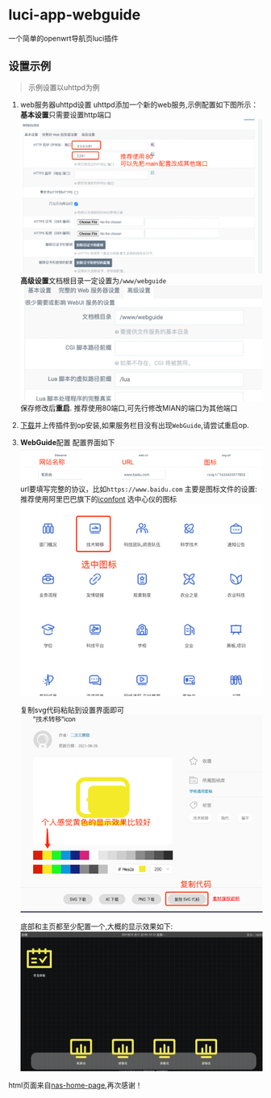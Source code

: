 <!--
 * @Description: Editor's info in the top of the file
 * @Author: p1ay8y3ar
 * @Date: 2021-10-10 23:45:54
 * @LastEditor: p1ay8y3ar
 * @LastEditTime: 2021-10-11 00:24:29
 * @Email: p1ay8y3ar@gmail.com
-->
# luci-app-webguide
一个简单的openwrt导航页luci插件

## 设置示例
> 示例设置以uhttpd为例

1. web服务器uhttpd设置
   uhttpd添加一个新的web服务,示例配置如下图所示：
   **基本设置**只需要设置http端口
   ![](./imgs/uhttpd1.png)
   **高级设置**文档根目录一定设置为`/www/webguide`
   ![](./imgs/uhttpd2.png)
   保存修改后**重启**.
    推荐使用80端口,可先行修改MIAN的端口为其他端口

2. [下载](https://github.com/p1ay8y3ar/luci-app-webguide/releases)并上传插件到op安装,如果服务栏目没有出现`WebGuide`,请尝试重启op.
3. **WebGuide**配置
   配置界面如下
   ![](./imgs/webguide1.png)
   url要填写完整的协议，比如`https://www.baidu.com`
   主要是图标文件的设置:推荐使用阿里巴巴旗下的[iconfont](https://www.iconfont.cn/)
    选中心仪的图标
    ![](./imgs/webguide2.png)

    复制svg代码粘贴到设置界面即可
    ![](./imgs/webguide3.png)
    
    底部和主页都至少配置一个,大概的显示效果如下:
    ![](./imgs/webguide4.png)

html页面来自[nas-home-page](https://github.com/blqw/nas-home-page),再次感谢！